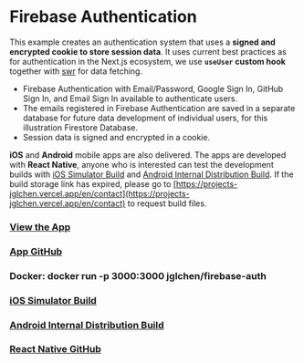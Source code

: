 # Firebase Authentication

This example creates an authentication system that uses a **signed and encrypted cookie to store session data**. It uses current best practices as for authentication in the Next.js ecosystem, we use **`useUser` custom hook**  together with [swr](https://swr.vercel.app/) for data fetching.
   
- Firebase Authentication with Email/Password, Google Sign In, GitHub Sign In, and Email Sign In available to authenticate users.
- The emails registered in Firebase Authentication are saved in a separate database for future data development of individual users, for this illustration Firestore Database.
- Session data is signed and encrypted in a cookie.
      
**iOS** and **Android** mobile apps are also delivered. The apps are developed with **React Native**, anyone who is interested can test the development builds with [iOS Simulator Build](https://expo.dev/accounts/jglchen/projects/firebase-auth/builds/da8ba431-1739-4dd2-8735-2a2a65836d18) and [Android Internal Distribution Build](https://expo.dev/accounts/jglchen/projects/firebase-auth/builds/987f6f8c-d8bd-41f0-95d0-43be634e3bf2). If the build storage link has expired, please go to [https://projects-jglchen.vercel.app/en/contact](https://projects-jglchen.vercel.app/en/contact) to request build files.


### [View the App](https://firebase-auth-rust.vercel.app)
### [App GitHub](https://github.com/jglchen/firebase-auth)
### Docker: docker run -p 3000:3000 jglchen/firebase-auth
### [iOS Simulator Build](https://expo.dev/accounts/jglchen/projects/firebase-auth/builds/da8ba431-1739-4dd2-8735-2a2a65836d18)
### [Android Internal Distribution Build](https://expo.dev/accounts/jglchen/projects/firebase-auth/builds/987f6f8c-d8bd-41f0-95d0-43be634e3bf2)
### [React Native GitHub](https://github.com/jglchen/react-native-firebase-auth)
